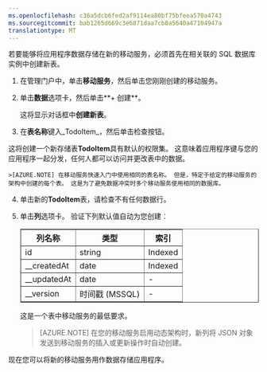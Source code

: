 ```yaml
---
ms.openlocfilehash: c36a5dcb6fed2af9114ea80bf75bfeea570a4743
ms.sourcegitcommit: bab1265d669c3e6871daa7cb8a5640a47104947a
translationtype: MT
---
```

若要能够将应用程序数据存储在新的移动服务，必须首先在相关联的 SQL 数据库实例中创建新表。

1. 在管理门户中，单击**移动服务**，然后单击您刚刚创建的移动服务。

2. 单击**数据**选项卡，然后单击**+ 创建**。

    这将显示对话框中**创建新表**。

3. 在**表名称**键入_TodoItem_，然后单击检查按钮。

  这将创建一个新存储表**TodoItem**具有默认的权限集。 这意味着应用程序键与您的应用程序一起分发，任何人都可以访问并更改表中的数据。 

    >[AZURE.NOTE] 在移动服务快速入门中使用相同的表名称。 但是，特定于给定的移动服务的架构中创建的每个表。 这是为了避免数据冲突时多个移动服务使用相同的数据库。

4. 单击新的**TodoItem**表，请检查不有任何数据行。

5. 单击**列**选项卡。 验证下列默认值自动为您创建︰ 
    
    <table border="1" cellpadding="10">
    <tr>
    <th>列名称</th>
    <th>类型</th>
    <th>索引</th>
    </tr>
    <tr>
    <td>id</td>
    <td>string</td>
    <td>Indexed</td>
    </tr>
    <tr>
    <td>__createdAt</td>
    <td>date</td>
    <td>Indexed</td>
    </tr>
    <tr>
    <td>__updatedAt</td>
    <td>date</td>
    <td><font color="transparent">-</font></td>
    </tr>
    <tr>
    <td>__version</td>
    <td>时间戳 (MSSQL)</td>
    <td><font color="transparent">-</font></td>
    </tr>   
    </table>    
        

    这是一个表中移动服务的最低要求。 

    > [AZURE.NOTE] 在您的移动服务启用动态架构时，新列将 JSON 对象发送到移动服务的插入或更新操作时自动创建。

现在您可以将新的移动服务用作数据存储应用程序。

